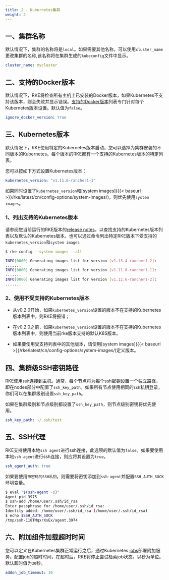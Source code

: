 ```yaml
---
title: 2 - Kubernetes集群
weight: 2
---
```


## 一、集群名称

默认情况下，集群的名称将是`local`。如果需要其他名称，可以使用`cluster_name`更改集群的名称,该名称将在集群生成的`kubeconfig`文件中显示。

```yaml
cluster_name: mycluster
```

## 二、支持的Docker版本

默认情况下，RKE将检查所有主机上已安装的Docker版本，如果Kubernetes不支持该版本，则会失败并显示错误。[支持的Docker版本](https://github.com/rancher/rke/blob/master/docker/docker.go#L37-L41)列表专门针对每个Kubernetes版本设置。默认值为`false`。

```yaml
ignore_docker_version: true
```

## 三、Kubernetes版本

默认情况下，RKE使用特定的Kubernetes版本启动，您可以选择为集群安装的不同版本的Kubernetes。每个版本的RKE都有一个支持的Kubernetes版本的特定列表。

您可以按如下方式设置Kubernetes版本：

```yaml
kubernetes_version: "v1.11.6-rancher1-1"
```

如果同时设置了`kubernetes_version`和[system images]({{< baseurl >}}/rke/latest/cn/config-options/system-images/)，则优先使用`system images`。

### 1、列出支持的Kubernetes版本

请参阅您当前运行的RKE版本的[release notes](https://github.com/rancher/rke/releases)，以查找支持的Kubernetes版本列表以及默认的Kubernetes版本。也可以通过命令列出特定RKE版本下受支持的`kubernetes_version`和`system images`

```bash
$ rke config --system-images --all

INFO[0000] Generating images list for version [v1.13.4-rancher1-2]:
.......
INFO[0000] Generating images list for version [v1.11.8-rancher1-1]:
.......
INFO[0000] Generating images list for version [v1.12.6-rancher1-2]:
.......
```

### 2、使用不受支持的Kubernetes版本

- 从v0.2.0开始，如果`kubernetes_version`设置的版本不在支持的Kubernetes版本列表中，则RKE将报错；

- 在v0.2.0之前，如果`kubernetes_version`设置的版本不在支持的Kubernetes版本列表中，则使用当前rke版本支持的默认K8S版本。

- 如果要使用受支持列表中的其他版本，请使用[system images]({{< baseurl >}}/rke/latest/cn/config-options/system-images/)定义版本。

## 四、集群级SSH密钥路径

RKE使用`ssh`连接到主机。通常，每个节点将为每个ssh密钥设置一个独立路径，即在nodes部分中配置了`ssh_key_path`。如果所有节点使用相同的`ssh`私钥登录，你们可以在集群级别设置`ssh_key_path`。

如果在集群级别和节点级别都设置了`ssh_key_path`，则节点级别密钥将优先使用。

```yaml
ssh_key_path: ~/.ssh/test
```

## 五、SSH代理

RKE支持使用本地`ssh agent`进行ssh连接，此选项的默认值为`false`。如果要使用本地`ssh agent`进行ssh连接，则应将其设置为`true`。

```yaml
ssh_agent_auth: true
```

如果要使用`带密码的SSH私钥`，则需要将密钥添加到`ssh-agent`并配置`SSH_AUTH_SOCK`环境变量。

```bash
$ eval "$(ssh-agent -s)"
Agent pid 3975
$ ssh-add /home/user/.ssh/id_rsa
Enter passphrase for /home/user/.ssh/id_rsa:
Identity added: /home/user/.ssh/id_rsa (/home/user/.ssh/id_rsa)
$ echo $SSH_AUTH_SOCK
/tmp/ssh-118TMqxrXsEx/agent.3974
```

## 六、附加组件加载超时时间

您可以定义在Kubernetes集群正常运行之后，通过Kubernetes [jobs](https://kubernetes.io/docs/concepts/workloads/controllers/jobs-run-to-completion/)部署附加服务。配置job的超时时间，在超时后，RKE将停止尝试检索job状态。以秒为单位。默认超时值为`30`秒。

```yaml
addon_job_timeout: 30
```